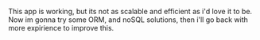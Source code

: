 This app is working, but its not as scalable and efficient as i'd love it to be.
Now im gonna try some ORM, and noSQL solutions, then i'll go back with more expirience to improve this.

